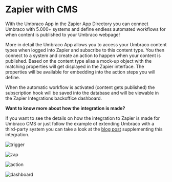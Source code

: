 # Zapier with CMS
With the Umbraco App in the Zapier App Directory you can connect Umbraco with 5.000+ systems and define endless automated workflows for when content is published to your Umbraco webpage!  

More in detail the Umbraco App allows you to access your Umbraco content types when logged into Zapier and subscribe to this content type. You then connect to a system and create an action to happen when your content is published. Based on the content type alias a mock-up object with the matching properties will get displayed in the Zapier interface. The properties will be available for embedding into the action steps you will define. 

When the automatic workflow is activated (content gets published) the subscription hook will be saved into the database and will be viewable in the Zapier Integrations backoffice dashboard.

**Want to know more about how the integration is made?**

If you want to see the details on how the integration to Zapier is made for Umbraco CMS or just follow the example of extending Umbraco with a third-party system you can take a look at the [blog post](https://umbraco.com/blog/integrating-umbraco-with-zapier/) supplementing this integration. 

![trigger](https://github.com/umbraco/Umbraco.Cms.Integrations/blob/docs/integrations-readmes/src/Umbraco.Cms.Integrations.Automation.Zapier/docs/images/trigger.png)

![zap](https://github.com/umbraco/Umbraco.Cms.Integrations/blob/docs/integrations-readmes/src/Umbraco.Cms.Integrations.Automation.Zapier/docs/images/zap.png)

![action](https://github.com/umbraco/Umbraco.Cms.Integrations/blob/docs/integrations-readmes/src/Umbraco.Cms.Integrations.Automation.Zapier/docs/images/action.png)

![dashboard](https://github.com/umbraco/Umbraco.Cms.Integrations/blob/docs/integrations-readmes/src/Umbraco.Cms.Integrations.Automation.Zapier/docs/images/dashboard.png)